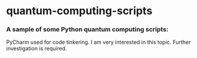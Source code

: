 # quantum-computing-scripts
<h3>A sample of some Python quantum computing scripts:</h3>
<p>PyCharm used for code tinkering. I am very interested in this topic. Further investigation is required.</p>



